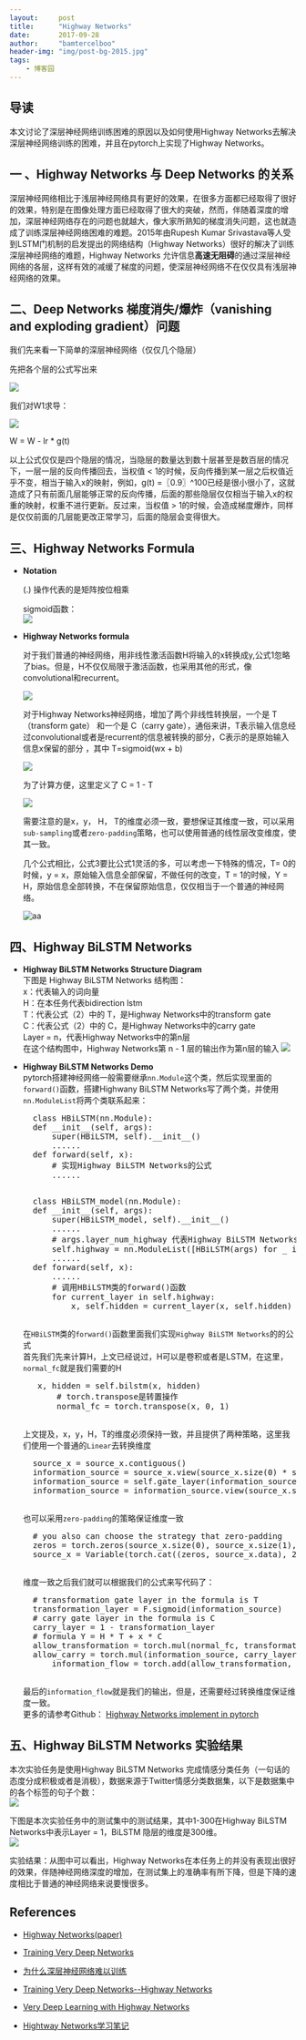 ```yaml
---
layout:     post
title:      "Highway Networks"
date:       2017-09-28
author:     "bamtercelboo"
header-img: "img/post-bg-2015.jpg"
tags:
    - 博客园
---
```

##  导读  ##
本文讨论了深层神经网络训练困难的原因以及如何使用Highway Networks去解决深层神经网络训练的困难，并且在pytorch上实现了Highway Networks。

##  一 、Highway Networks 与 Deep Networks 的关系 ##
深层神经网络相比于浅层神经网络具有更好的效果，在很多方面都已经取得了很好的效果，特别是在图像处理方面已经取得了很大的突破，然而，伴随着深度的增加，深层神经网络存在的问题也就越大，像大家所熟知的梯度消失问题，这也就造成了训练深层神经网络困难的难题。2015年由Rupesh Kumar Srivastava等人受到LSTM门机制的启发提出的网络结构（Highway Networks）很好的解决了训练深层神经网络的难题，Highway Networks 允许信息**高速无阻碍**的通过深层神经网络的各层，这样有效的减缓了梯度的问题，使深层神经网络不在仅仅具有浅层神经网络的效果。
  
##  二、Deep Networks 梯度消失/爆炸（vanishing and exploding gradient）问题 ##

 我们先来看一下简单的深层神经网络（仅仅几个隐层）  

先把各个层的公式写出来  

![](https://i.imgur.com/7Adf9NF.jpg)

我们对W1求导：

 ![](https://i.imgur.com/rxT0zaw.jpg)

W = W - lr * g(t)

以上公式仅仅是四个隐层的情况，当隐层的数量达到数十层甚至是数百层的情况下，一层一层的反向传播回去，当权值 < 1的时候，反向传播到某一层之后权值近乎不变，相当于输入x的映射，例如，g(t) =〖0.9〗^100已经是很小很小了，这就造成了只有前面几层能够正常的反向传播，后面的那些隐层仅仅相当于输入x的权重的映射，权重不进行更新。反过来，当权值 > 1的时候，会造成梯度爆炸，同样是仅仅前面的几层能更改正常学习，后面的隐层会变得很大。


## 三、Highway Networks Formula ##

- **Notation**  

	(.) 操作代表的是矩阵按位相乘  

	sigmoid函数：  
	![](https://i.imgur.com/7bKT6P0.jpg)

- **Highway Networks formula**  

	对于我们普通的神经网络，用非线性激活函数H将输入的x转换成y,公式1忽略了bias。但是，H不仅仅局限于激活函数，也采用其他的形式，像convolutional和recurrent。  

	![](https://i.imgur.com/3Skg3Fz.jpg)

	对于Highway Networks神经网络，增加了两个非线性转换层，一个是 T（transform gate） 和一个是 C（carry gate），通俗来讲，T表示输入信息经过convolutional或者是recurrent的信息被转换的部分，C表示的是原始输入信息x保留的部分 ，其中 T=sigmoid(wx + b) 

	![](https://i.imgur.com/qmBC9zM.jpg)

	为了计算方便，这里定义了 C =  1 - T

	![](https://i.imgur.com/JybabV1.jpg)

	需要注意的是x，y， H， T的维度必须一致，要想保证其维度一致，可以采用`sub-sampling`或者`zero-padding`策略，也可以使用普通的线性层改变维度，使其一致。

	几个公式相比，公式3要比公式1灵活的多，可以考虑一下特殊的情况，T= 0的时候，y = x，原始输入信息全部保留，不做任何的改变，T = 1的时候，Y = H，原始信息全部转换，不在保留原始信息，仅仅相当于一个普通的神经网络。 
 
	![aa](https://i.imgur.com/7FoDAKr.jpg)


## 四、Highway BiLSTM Networks ##

- **Highway BiLSTM Networks  Structure Diagram**  
	下图是 Highway BiLSTM Networks 结构图：  
	x：代表输入的词向量  
	H：在本任务代表bidirection lstm  
	T：代表公式（2）中的 T，是Highway Networks中的transform gate  
	C：代表公式（2）中的 C，是Highway Networks中的carry gate  
	Layer = n，代表Highway Networks中的第n层  
	在这个结构图中，Highway Networks第 n - 1 层的输出作为第n层的输入
	![](https://i.imgur.com/u6gj2rm.jpg)  

- **Highway BiLSTM Networks  Demo**  
	pytorch搭建神经网络一般需要继承`nn.Module`这个类，然后实现里面的`forward()`函数，搭建Highwany BiLSTM Networks写了两个类，并使用`nn.ModuleList`将两个类联系起来：
	<pre>
    class HBiLSTM(nn.Module):
	def __init__(self, args):
		super(HBiLSTM, self).__init__()
		......
	def forward(self, x):
		# 实现Highway BiLSTM Networks的公式
		......
	</pre>

	<pre>
    class HBiLSTM_model(nn.Module): 
	def __init__(self, args):
		super(HBiLSTM_model, self).__init__()
		......
		# args.layer_num_highway 代表Highway BiLSTM Networks有几层
		self.highway = nn.ModuleList([HBiLSTM(args) for _ in range(args.layer_num_highway)])
		......
	def forward(self, x):
	 	......
		# 调用HBiLSTM类的forward()函数
		for current_layer in self.highway:
			x, self.hidden = current_layer(x, self.hidden)
	</pre>
	在`HBiLSTM`类的`forward()`函数里面我们实现`Highway BiLSTM Networks`的的公式  
	首先我们先来计算H，上文已经说过，H可以是卷积或者是LSTM，在这里，`normal_fc`就是我们需要的H
	<pre>
	 x, hidden = self.bilstm(x, hidden)
		 # torch.transpose是转置操作
		 normal_fc = torch.transpose(x, 0, 1)
	</pre>

	上文提及，x，y，H，T的维度必须保持一致，并且提供了两种策略，这里我们使用一个普通的`Linear`去转换维度
	<pre>
	source_x = source_x.contiguous()
	information_source = source_x.view(source_x.size(0) * source_x.size(1), source_x.size(2))
	information_source = self.gate_layer(information_source)
	information_source = information_source.view(source_x.size(0), source_x.size(1), information_source.size(1))
	</pre>
	也可以采用`zero-padding`的策略保证维度一致  
	<pre>
	# you also can choose the strategy that zero-padding
	zeros = torch.zeros(source_x.size(0), source_x.size(1), carry_layer.size(2) - source_x.size(2))
	source_x = Variable(torch.cat((zeros, source_x.data), 2))
	</pre>
	维度一致之后我们就可以根据我们的公式来写代码了：
	<pre>
	# transformation gate layer in the formula is T
	transformation_layer = F.sigmoid(information_source)
	# carry gate layer in the formula is C
	carry_layer = 1 - transformation_layer
	# formula Y = H * T + x * C
	allow_transformation = torch.mul(normal_fc, transformation_layer)
	allow_carry = torch.mul(information_source, carry_layer)
        information_flow = torch.add(allow_transformation, allow_carry)
	</pre>
	最后的`information_flow`就是我们的输出，但是，还需要经过转换维度保证维度一致。  
	更多的请参考Github： [Highway Networks implement in pytorch](https://github.com/bamtercelboo/pytorch_Highway_Networks) 

## 五、Highway BiLSTM Networks 实验结果 ##

本次实验任务是使用Highway BiLSTM Networks 完成情感分类任务（一句话的态度分成积极或者是消极），数据来源于Twitter情感分类数据集，以下是数据集中的各个标签的句子个数：  
![](https://i.imgur.com/FiepQ8N.jpg)

下图是本次实验任务中的测试集中的测试结果，其中1-300在Highway BiLSTM Networks中表示Layer = 1，BiLSTM 隐层的维度是300维。  
![](https://i.imgur.com/GRdGMa6.jpg)

实验结果：从图中可以看出，Highway Networks在本任务上的并没有表现出很好的效果，伴随神经网络深度的增加，在测试集上的准确率有所下降，但是下降的速度相比于普通的神经网络来说要慢很多。

## References ##
- [Highway Networks(paper)](https://arxiv.org/pdf/1505.00387.pdf)

- [Training Very Deep Networks](https://arxiv.org/pdf/1507.06228.pdf)

- [为什么深层神经网络难以训练](http://blog.csdn.net/binchasing/article/details/50300069)

- [Training Very Deep Networks--Highway Networks ](http://blog.csdn.net/cv_family_z/article/details/50349436)

- [Very Deep Learning with Highway Networks](http://people.idsia.ch/~rupesh/very_deep_learning/)

- [Hightway Networks学习笔记 ](http://blog.csdn.net/sinat_35218236/article/details/73826203?utm_source=itdadao&utm_medium=referral)
